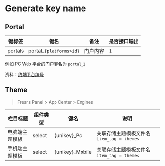 # Generate key name

## Portal

| 键标签 | 键名 | 备注 | 是否接口输出 |
| --- | --- | --- | --- |
| portals | portal_`{platforms>id}` | 门户内容 | 1 |

例如 PC Web 平台的门户键名为 `portal_2`

资料：[终端平台编号](../dictionary/platforms.md)

## Theme

> Fresns Panel > App Center > Engines

| 栏目标题 | 组件类型 | 键名 | 说明 |
| --- | --- | --- | --- |
| 电脑端主题模板 | select | {unikey}_Pc | 关联存储主题模板文件名 `item_tag = themes` |
| 手机端主题模板 | select | {unikey}_Mobile | 关联存储主题模板文件名 `item_tag = themes` |

